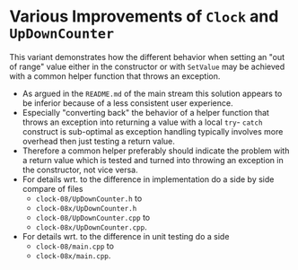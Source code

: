 # Various Improvements of `Clock` and `UpDownCounter`

This variant demonstrates how the different behavior when
setting an "out of range" value either in the constructor or
with `SetValue` may be achieved with a common helper
function that throws an exception.
- As argued in the `README.md` of the main stream this
  solution appears to be inferior because of a less
  consistent user experience.
- Especially "converting back" the behavior of a helper
  function that throws an exception into returning a
  value with a local `try`- `catch` construct is
  sub-optimal as exception handling typically involves
  more overhead then just testing a return value.
- Therefore a common helper preferably should indicate the
  problem with a return value which is tested and turned
  into throwing an exception in the constructor, not vice
  versa.
- For details wrt. to the difference in implementation do a
  side by side compare of files
  - `clock-08/UpDownCounter.h` to
  - `clock-08x/UpDownCounter.h`
  - `clock-08/UpDownCounter.cpp` to
  - `clock-08x/UpDownCounter.cpp`.
- For details wrt. to the difference in unit testing do a side
  - `clock-08/main.cpp` to
  - `clock-08x/main.cpp`.
   